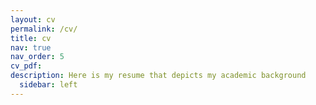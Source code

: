 ```yaml
---
layout: cv
permalink: /cv/
title: cv
nav: true
nav_order: 5
cv_pdf: 
description: Here is my resume that depicts my academic background
  sidebar: left
---
```

